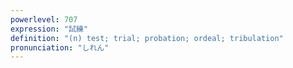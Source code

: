 ```yaml
---
powerlevel: 707
expression: "試練"
definition: "(n) test; trial; probation; ordeal; tribulation"
pronunciation: "しれん"
---
```

